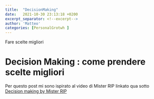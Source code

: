 ```yaml
---
title:  "DecisionMaking"
date:   2021-10-30 23:13:18 +0200
excerpt_separator: <!--excerpt-->
author: 'Matteo'
categories: [PersonalGrotwh ]
---
```

Fare scelte migliori
<!--excerpt-->

# Decision Making : come prendere scelte migliori


Per questo post mi sono ispirato al video di Mister RIP linkato qua sotto
[Decision making by Mister RIP](https://www.youtube.com/watch?v=PvXdD9w4SFs)